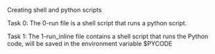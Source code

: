 Creating shell and python scripts

Task 0: The 0-run file is a shell script that runs a python script.

Task 1: The 1-run_inline file contains a shell script that runs the Python code, will be saved in the environment variable $PYCODE
